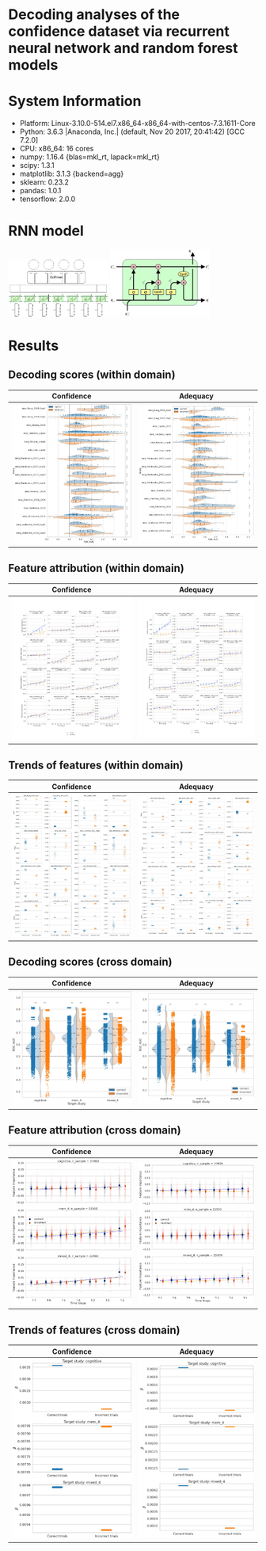 # Decoding analyses of the confidence dataset via recurrent neural network and random forest models

# System Information
- Platform:      Linux-3.10.0-514.el7.x86_64-x86_64-with-centos-7.3.1611-Core
- Python:        3.6.3 |Anaconda, Inc.| (default, Nov 20 2017, 20:41:42)  [GCC 7.2.0]
- CPU:           x86_64: 16 cores
- numpy:         1.16.4 {blas=mkl_rt, lapack=mkl_rt}
- scipy:         1.3.1
- matplotlib:    3.1.3 {backend=agg}
- sklearn:       0.23.2
- pandas:        1.0.1
- tensorflow:    2.0.0

# RNN model
<p float="left">
  <img src="https://github.com/nmningmei/decoding_confidence_dataset/blob/main/figures/RNN%20model%20confidence%20database.jpg" width="40%" /> <img src="https://github.com/nmningmei/decoding_confidence_dataset/blob/main/figures/external-content.duckduckgo.com.jpg" width="40%" /> 
</p>


# Results
## Decoding scores (within domain)
Confidence             |  Adequacy
:-------------------------:|:-------------------------:
![cws](https://github.com/nmningmei/decoding_confidence_dataset/blob/main/figures/confidence/LOO_compare_RNN_RF/scores.jpg)  |  ![aws](https://github.com/nmningmei/decoding_confidence_dataset/blob/main/figures/adequacy/LOO_compare_RNN_RF/scores.jpg)

## Feature attribution (within domain)
Confidence             |  Adequacy
:-------------------------:|:-------------------------:
![cwf](https://github.com/nmningmei/decoding_confidence_dataset/blob/main/figures/confidence/LOO_compare_RNN_RF/features.jpg)  |  ![awf](https://github.com/nmningmei/decoding_confidence_dataset/blob/main/figures/adequacy/LOO_compare_RNN_RF/features.jpg)

## Trends of features (within domain)
Confidence             |  Adequacy
:-------------------------:|:-------------------------:
![cwf](https://github.com/nmningmei/decoding_confidence_dataset/blob/main/figures/confidence/LOO_compare_RNN_RF/slopes.jpg)  |  ![awf](https://github.com/nmningmei/decoding_confidence_dataset/blob/main/figures/adequacy/LOO_compare_RNN_RF/slopes.jpg)

## Decoding scores (cross domain)
Confidence             |  Adequacy
:-------------------------:|:-------------------------:
![ccs](https://github.com/nmningmei/decoding_confidence_dataset/blob/main/figures/confidence/CD/scores.jpg)  |  ![acs](https://github.com/nmningmei/decoding_confidence_dataset/blob/main/figures/adequacy/CD/scores.jpg)

## Feature attribution (cross domain)
Confidence             |  Adequacy
:-------------------------:|:-------------------------:
![ccf](https://github.com/nmningmei/decoding_confidence_dataset/blob/main/figures/confidence/CD/features.jpg)  |  ![acf](https://github.com/nmningmei/decoding_confidence_dataset/blob/main/figures/adequacy/CD/features.jpg)

## Trends of features (cross domain)
Confidence             |  Adequacy
:-------------------------:|:-------------------------:
![cwf](https://github.com/nmningmei/decoding_confidence_dataset/blob/main/figures/confidence/CD/slopes.jpg)  |  ![awf](https://github.com/nmningmei/decoding_confidence_dataset/blob/main/figures/adequacy/CD/slopes.jpg)


